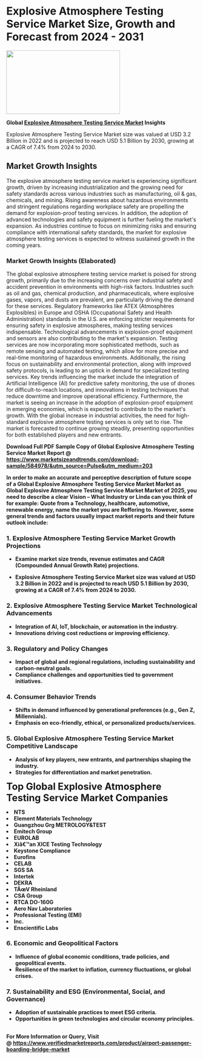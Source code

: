 <H1>Explosive Atmosphere Testing Service Market Size, Growth and Forecast from 2024 - 2031</H1><img class="aligncenter size-medium wp-image-584254" src="https://thirdeyenews.in/wp-content/uploads/2024/09/Global-Market-Research-300x168.jpeg" alt="" width="300" height="168" /><p><strong>Global&nbsp;<a href="https://www.marketsizeandtrends.com/download-sample/584978/&amp;utm_source=Pulse&amp;utm_medium=203">Explosive Atmosphere Testing Service Market</a> Insights</strong></p><p>Explosive Atmosphere Testing Service Market size was valued at USD 3.2 Billion in 2022 and is projected to reach USD 5.1 Billion by 2030, growing at a CAGR of 7.4% from 2024 to 2030.</p><p><h2>Market Growth Insights</h2> The explosive atmosphere testing service market is experiencing significant growth, driven by increasing industrialization and the growing need for safety standards across various industries such as manufacturing, oil & gas, chemicals, and mining. Rising awareness about hazardous environments and stringent regulations regarding workplace safety are propelling the demand for explosion-proof testing services. In addition, the adoption of advanced technologies and safety equipment is further fueling the market's expansion. As industries continue to focus on minimizing risks and ensuring compliance with international safety standards, the market for explosive atmosphere testing services is expected to witness sustained growth in the coming years. <p><strong></strong></p> <h3>Market Growth Insights (Elaborated)</h3> The global explosive atmosphere testing service market is poised for strong growth, primarily due to the increasing concerns over industrial safety and accident prevention in environments with high-risk factors. Industries such as oil and gas, chemical production, and pharmaceuticals, where explosive gases, vapors, and dusts are prevalent, are particularly driving the demand for these services. Regulatory frameworks like ATEX (Atmosphères Explosibles) in Europe and OSHA (Occupational Safety and Health Administration) standards in the U.S. are enforcing stricter requirements for ensuring safety in explosive atmospheres, making testing services indispensable. Technological advancements in explosion-proof equipment and sensors are also contributing to the market's expansion. Testing services are now incorporating more sophisticated methods, such as remote sensing and automated testing, which allow for more precise and real-time monitoring of hazardous environments. Additionally, the rising focus on sustainability and environmental protection, along with improved safety protocols, is leading to an uptick in demand for specialized testing services. Key trends influencing the market include the integration of Artificial Intelligence (AI) for predictive safety monitoring, the use of drones for difficult-to-reach locations, and innovations in testing techniques that reduce downtime and improve operational efficiency. Furthermore, the market is seeing an increase in the adoption of explosion-proof equipment in emerging economies, which is expected to contribute to the market's growth. With the global increase in industrial activities, the need for high-standard explosive atmosphere testing services is only set to rise. The market is forecasted to continue growing steadily, presenting opportunities for both established players and new entrants. <p><strong></p><p><span class=""><strong>Download Full PDF Sample Copy of Global Explosive Atmosphere Testing Service Market Report</strong> @ <a href="https://www.marketsizeandtrends.com/download-sample/584978/&amp;utm_source=Pulse&amp;utm_medium=203" target="_blank">https://www.marketsizeandtrends.com/download-sample/584978/&amp;utm_source=Pulse&amp;utm_medium=203</a></span></p><p>In order to make an accurate and perceptive description of future scope of a Global&nbsp;Explosive Atmosphere Testing Service Market Market as Global&nbsp;Explosive Atmosphere Testing Service Market Market of 2025, you need to describe a clear Vision &ndash; What Industry or Linda can you think of for example: Quote from a Technology, healthcare, automotive, renewable energy, name the market you are Reffering to. However, some general trends and factors usually impact market reports and their future outlook include:</p><h3>1.&nbsp;<strong>Explosive Atmosphere Testing Service Market Growth Projections</strong></h3><ul><li>Examine market size trends, revenue estimates and CAGR (Compounded Annual Growth Rate) projections.</li><li><p>Explosive Atmosphere Testing Service Market size was valued at USD 3.2 Billion in 2022 and is projected to reach USD 5.1 Billion by 2030, growing at a CAGR of 7.4% from 2024 to 2030.</p></li></ul><h3>2.&nbsp;<strong>Explosive Atmosphere Testing Service Market Technological Advancements</strong></h3><ul><li>Integration of AI, IoT, blockchain, or automation in the industry.</li><li>Innovations driving cost reductions or improving efficiency.</li></ul><h3>3.&nbsp;<strong>Regulatory and Policy Changes</strong></h3><ul><li>Impact of global and regional regulations, including sustainability and carbon-neutral goals.</li><li>Compliance challenges and opportunities tied to government initiatives.</li></ul><h3>4.&nbsp;<strong>Consumer Behavior Trends</strong></h3><ul><li>Shifts in demand influenced by generational preferences (e.g., Gen Z, Millennials).</li><li>Emphasis on eco-friendly, ethical, or personalized products/services.</li></ul><h3>5.&nbsp;<strong>Global Explosive Atmosphere Testing Service Market Competitive Landscape</strong></h3><ul><li>Analysis of key players, new entrants, and partnerships shaping the industry.</li><li>Strategies for differentiation and market penetration.</li></ul><p data-pm-slice="1 1 []"><span style="color: inherit; font-family: inherit; font-size: 25px;">Top Global Explosive Atmosphere Testing Service Market Companies</span></p><div class="" data-test-id=""><p><li>NTS</li><li> Element Materials Technology</li><li> Guangzhou Grg METROLOGY&TEST</li><li> Emitech Group</li><li> EUROLAB</li><li> Xiâ€™an XICE Testing Technology</li><li> Keystone Compliance</li><li> Eurofins</li><li> CELAB</li><li> SGS SA</li><li> Intertek</li><li> DEKRA</li><li> TÃœV Rheinland</li><li> CSA Group</li><li> RTCA DO-160G</li><li> Aero Nav Laboratories</li><li> Professional Testing (EMI)</li><li> Inc.</li><li> Enscientific Labs</li></p></div><h3>6.&nbsp;<strong>Economic and Geopolitical Factors</strong></h3><ul><li>Influence of global economic conditions, trade policies, and geopolitical events.</li><li>Resilience of the market to inflation, currency fluctuations, or global crises.</li></ul><h3>7.&nbsp;<strong>Sustainability and ESG (Environmental, Social, and Governance)</strong></h3><ul><li>Adoption of sustainable practices to meet ESG criteria.</li><li>Opportunities in green technologies and circular economy principles.</li></ul><h2><strong style="font-size: 14px;">For More Information or Query, Visit @&nbsp;</strong><a style="background-color: #ffffff; font-size: 14px;" href="https://www.marketsizeandtrends.com/report/explosive-atmosphere-testing-service-market/" target="_blank">https://www.verifiedmarketreports.com/product/airport-passenger-boarding-bridge-market</a></h2>
